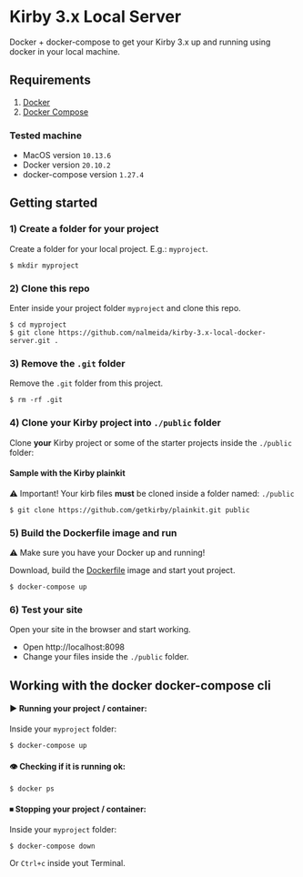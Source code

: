 # Kirby 3.x Local Server

Docker + docker-compose to get your Kirby 3.x up and running using docker in your local machine.

## Requirements

1. [Docker](https://docs.docker.com/get-docker/)
2. [Docker Compose](https://docs.docker.com/compose/install/)

### Tested machine

* MacOS version `10.13.6`
* Docker version `20.10.2`
* docker-compose version `1.27.4`

## Getting started

### 1) Create a folder for your project

Create a folder for your local project. E.g.: `myproject`.

```
$ mkdir myproject
```

### 2) Clone this repo

Enter inside your project folder `myproject` and clone this repo.

```
$ cd myproject
$ git clone https://github.com/nalmeida/kirby-3.x-local-docker-server.git .
```

### 3) Remove the `.git` folder

Remove the `.git` folder from this project.

```
$ rm -rf .git
```

### 4) Clone your Kirby project into `./public` folder

Clone **your** Kirby project or some of the starter projects inside the `./public` folder:

#### Sample with the Kirby plainkit

⚠️ Important! Your kirb files **must** be cloned inside a folder named: `./public`

```
$ git clone https://github.com/getkirby/plainkit.git public
```

### 5) Build the Dockerfile image and run

⚠️ Make sure you have your Docker up and running!

Download, build the [Dockerfile](Dockerfile) image and start yout project.

```
$ docker-compose up
```

### 6) Test your site

Open your site in the browser and start working.

* Open http://localhost:8098
* Change your files inside the `./public` folder.

## Working with the docker docker-compose cli

#### ▶️ Running your project / container:

Inside your `myproject` folder:

```
$ docker-compose up
```

#### 👁 Checking if it is running ok:

```
$ docker ps
```

#### ⏹ Stopping your project / container:

Inside your `myproject` folder:

```
$ docker-compose down
```

Or `Ctrl+c` inside yout Terminal.
